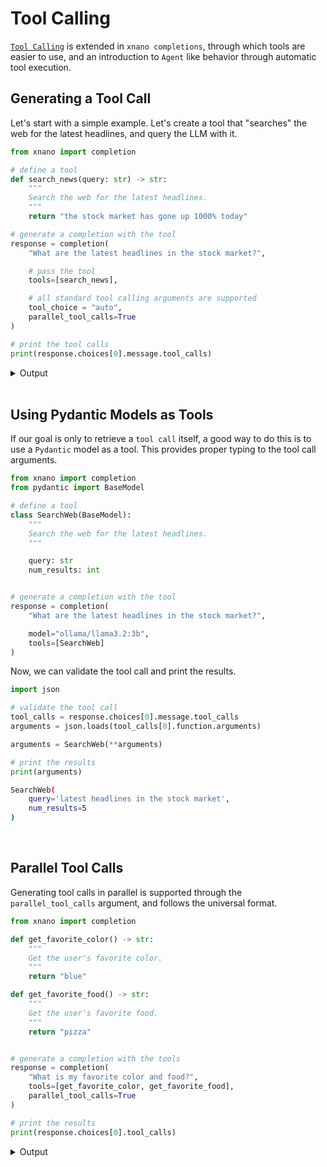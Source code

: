 # Tool Calling

[`Tool Calling`](#) is extended in `xnano completions`, through which tools are easier to use, and an introduction to `Agent` like behavior through automatic tool execution.

## Generating a Tool Call

Let's start with a simple example. Let's create a tool that "searches" the web for the latest headlines, and query the LLM with it.

```python
from xnano import completion

# define a tool
def search_news(query: str) -> str:
    """
    Search the web for the latest headlines.
    """
    return "the stock market has gone up 1000% today"

# generate a completion with the tool
response = completion(
    "What are the latest headlines in the stock market?",

    # pass the tool
    tools=[search_news],

    # all standard tool calling arguments are supported
    tool_choice = "auto",
    parallel_tool_calls=True
)

# print the tool calls
print(response.choices[0].message.tool_calls)
```

<details>
<summary>Output</summary>

```bash
[
    ChatCompletionMessageToolCall(
        function=Function(
            arguments='{"query":"latest headlines in the stock 
market"}',
            name='search_news'
        ),
        id='call_CjV5jtq7hp14eGRmu0HTSjvj',
        type='function'
    )
]
```
</details>

<br/>

## Using Pydantic Models as Tools

If our goal is only to retrieve a `tool call` itself, a good way to do this is to use a `Pydantic` model as a tool. This provides proper typing to the tool call arguments.

```python
from xnano import completion
from pydantic import BaseModel

# define a tool
class SearchWeb(BaseModel):
    """
    Search the web for the latest headlines.
    """

    query: str
    num_results: int


# generate a completion with the tool
response = completion(
    "What are the latest headlines in the stock market?",

    model="ollama/llama3.2:3b",
    tools=[SearchWeb]
)
```

Now, we can validate the tool call and print the results.

```python
import json

# validate the tool call
tool_calls = response.choices[0].message.tool_calls
arguments = json.loads(tool_calls[0].function.arguments)

arguments = SearchWeb(**arguments)

# print the results
print(arguments)
```

```bash
SearchWeb(
    query='latest headlines in the stock market',
    num_results=5
)
```

<br/>

## Parallel Tool Calls

Generating tool calls in parallel is supported through the `parallel_tool_calls` argument, and follows the universal format.

```python
from xnano import completion

def get_favorite_color() -> str:
    """
    Get the user's favorite color.
    """
    return "blue"

def get_favorite_food() -> str:
    """
    Get the user's favorite food.
    """
    return "pizza"


# generate a completion with the tools
response = completion(
    "What is my favorite color and food?",
    tools=[get_favorite_color, get_favorite_food],
    parallel_tool_calls=True
)

# print the results
print(response.choices[0].tool_calls)
```

<details>
<summary>Output</summary>

```bash
[
    ChatCompletionMessageToolCall(
        function=Function(
            arguments='{}',
            name='get_favorite_color'
        ),
        id='call_jhAuarf80kdh16mZjJJW5PyD',
        type='function'
    ),
    ChatCompletionMessageToolCall(
        function=Function(
            arguments='{}',
            name='get_favorite_food'
        ),
        id='call_rRQf2RBZ3VgVt4JYX8xOtPNO',
        type='function'
    )
]
```
</details>
